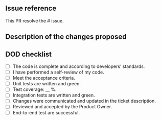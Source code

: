 ## Issue reference

This PR resolve the # issue.

## Description of the changes proposed

## DOD checklist

- [ ] The code is complete and according to developers’ standards.
- [ ] I have performed a self-review of my code.
- [ ] Meet the acceptance criteria.
- [ ] Unit tests are written and green.
- [ ] Test coverage: __ %.
- [ ] Integration tests are written and green.
- [ ] Changes were communicated and updated in the ticket description.
- [ ] Reviewed and accepted by the Product Owner.
- [ ] End-to-end test are successful.
